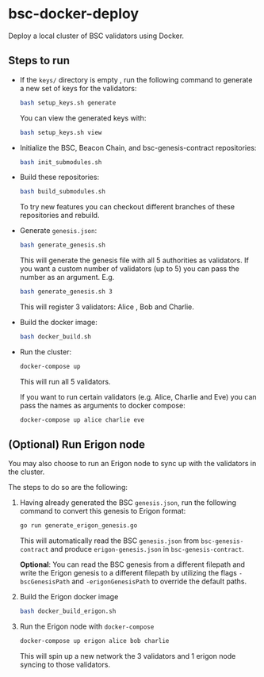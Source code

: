 # bsc-docker-deploy

Deploy a local cluster of BSC validators using Docker.

## Steps to run

- If the `keys/` directory is empty , run the following command to generate a new set of keys for the validators:
    ```bash
    bash setup_keys.sh generate
    ```

    You can view the generated keys with:
    
    ```bash
    bash setup_keys.sh view
    ```
    
        


- Initialize the BSC, Beacon Chain, and bsc-genesis-contract repositories:
    ```bash
    bash init_submodules.sh
    ```

- Build these repositories:
    ```bash
    bash build_submodules.sh

    ```
    To try new features you can checkout different branches of these repositories and rebuild.


- Generate `genesis.json`:
    ```bash
    bash generate_genesis.sh
    ```

  This will generate the genesis file with all 5 authorities as validators. If you want a custom number of validators (up to 5) you can pass the number as an argument. E.g.

     ```bash
    bash generate_genesis.sh 3
    ```
    This will register 3 validators: Alice , Bob and Charlie.

- Build the docker image:
    ```bash
    bash docker_build.sh
    ```

- Run the cluster:
   ```bash
   docker-compose up
   ```

    This will run all 5 validators.  

    If you want to run certain validators (e.g. Alice, Charlie and Eve) you can pass the names as arguments to docker compose:

    ```bash
    docker-compose up alice charlie eve
    ```

## (Optional) Run Erigon node
You may also choose to run an Erigon node to sync up with the validators in the cluster.

The steps to do so are the following:

1. Having already generated the BSC `genesis.json`, run the following command to convert this genesis to Erigon format:
   
   ```bash
   go run generate_erigon_genesis.go
   ```
    This will automatically read the BSC `genesis.json` from `bsc-genesis-contract` and produce `erigon-genesis.json` in `bsc-genesis-contract`.  

    **Optional**: You can read the BSC genesis from a different filepath and write the Erigon genesis to a different filepath by utilizing the flags `-bscGenesisPath` and `-erigonGenesisPath` to override the default paths.

2. Build the Erigon docker image

    ```bash
    bash docker_build_erigon.sh
    ```

3. Run the Erigon node with `docker-compose`

    ```bash
    docker-compose up erigon alice bob charlie
    ```

    This will spin up a new network the 3 validators and 1 erigon node syncing to those validators.


